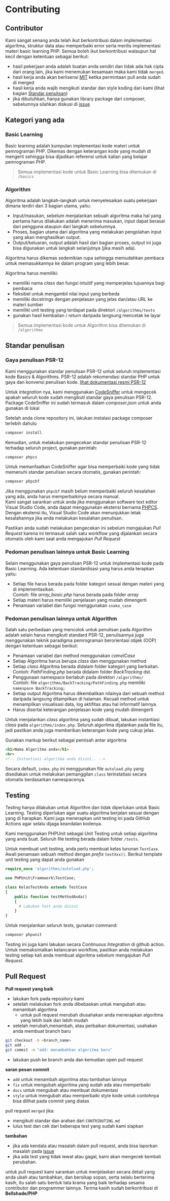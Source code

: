 # Contributing

## Contributor

Kami sangat senang anda telah ikut berkontribusi dalam implementasi algoritma, struktur data atau memperbaiki error serta merilis implementasi materi basic learning PHP. Semua boleh ikut berkontribusi walaupun hal kecil dengan ketentuan sebagai berikut:

- hasil pekerjaan anda adalah buatan anda sendiri dan tidak ada hak cipta dari orang lain, jika kami menemukan kesamaan maka kami tidak `merged`.
- hasil kerja anda akan berlisensi [MIT](LICENSE) ketika permintaan pull anda sudah di merged
- hasil kerja anda wajib mengikuti standar dan style koding dari kami (lihat bagian [Standar penulisan](#standar-penulisan))
- jika dibutuhkan, hanya gunakan library package dari composer, sebelumnya silahkan diskusi di [issue](https://github.com/bellshade/PHP/issues)




## Kategori yang ada

### Basic Learning

Basic learning adalah kumpulan implementasi kode materi untuk pemrograman PHP. Dikemas dengan keterangan kode yang mudah di mengerti sehingga bisa dijadikan referensi untuk kalian yang belajar pemrograman PHP.
> Semua implementasi kode untuk Basic Learning bisa ditemukan di `/basics`  

### Algorithm

Algoritma adalah langkah-langkah untuk menyelesaikan suatu pekerjaan dimana terdiri dari 3 bagian utama, yaitu:

- Input/masukan, sebelum menjalankan sebuah algoritma maka hal yang pertama harus dilakukan adalah menerima masukan, input dapat berasal dari pengguna ataupun dari langkah sebelumnya.
- Proses, bagian utama dari algoritma yang melakukan pengolahan input yang akan menghasilkan output.
- Output/keluaran, output adalah hasil dari bagian proses, output ini juga bisa digunakan untuk langkah selanjutnya (jika masih ada).

Algoritma harus dikemas sedemikian rupa sehingga memudahkan pembaca untuk memasukkannya ke dalam program yang lebih besar.

Algoritma harus memiliki:

- memiliki nama _class_ dan fungsi intuitif yang memperjelas tujuannya bagi pembaca
- fleksibel untuk mengambil nilai input yang berbeda
- memiliki docstrings dengan penjelasan yang jelas dan/atau URL ke materi sumber
- memiliki unit testing yang terdapat pada direktori `/algorithms/tests`
- gunakan hasil kembalian / _return_ daripada langsung mencetak ke layar

> Semua implementasi kode untuk Algorithm bisa ditemukan di `/algorithms` 


## Standar penulisan

### Gaya penulisan PSR-12

Kami menggunakan standar penulisan PSR-12 untuk seluruh implementasi kode Basics & Algorithms. PSR-12 adalah rekomendasi standar PHP untuk gaya dan konvensi penulisan kode. [lihat dokumentasi resmi PSR-12](https://www.php-fig.org/psr/psr-12/)

Untuk _integration_ nya, kami menggunakan [CodeSniffer](https://packagist.org/packages/squizlabs/php_codesniffer) untuk mengecek apakah seluruh kode sudah mengikuti standar gaya penulisan PSR-12. 
Package CodeSniffer ini sudah termasuk dalam _composer.json_ untuk anda gunakan di lokal 

Setelah anda clone repository ini, lakukan instalasi package composer terlebih dahulu
```bash
composer install
```
Kemudian, untuk melakukan pengecekan standar penulisan PSR-12 terhadap seluruh project, gunakan perintah:
```bash
composer phpcs
```
Untuk memanfaatkan CodeSniffer agar bisa memperbaiki kode yang tidak memenuhi standar penulisan secara otomatis, gunakan perintah:
```bash
composer phpcbf
```
Jika menggunakan `phpcbf` masih belum memperbaiki seluruh kesalahan yang ada, anda harus memperbaikinya secara manual. <br/>Kami sangat sarankan untuk anda jika menggunakan software text editor Visual Studio Code, anda dapat menggunakan ekstensi bernama [PHPCS](https://marketplace.visualstudio.com/items?itemName=ikappas.phpcs). Dengan ekstensi itu, Visual Studio Code akan menunjukkan letak kesalahannya jika anda melakukan kesalahan penulisan.

Pastikan anda sudah melakukan pengecekan ini sebelum mengajukan _Pull Request_ karena ini termasuk salah satu workflow yang dijalankan secara otomatis oleh kami saat anda mengajukan _Pull Request_

### Pedoman penulisan lainnya untuk Basic Learning

Selain menggunakan gaya penulisan PSR-12 untuk implementasi kode pada Basic Learning. Ada ketentuan standardisasi yang harus anda terapkan yaitu:
- Setiap file harus berada pada folder kategori sesuai dengan materi yang di implementasikan.<br/>Contoh: file _array_basic.php_ harus berada pada folder _array_ 
- Setiap materi harus memiliki penjelasan yang mudah dimengerti
- Penamaan variabel dan fungsi menggunakan `snake_case`

### Pedoman penulisan lainnya untuk Algorithm

Salah satu perbedaan yang mencolok untuk penulisan pada Algorithm adalah selain harus mengikuti standard PSR-12, penulisannya juga menggunakan teknik paradigma pemrograman berorientasi objek (OOP) dengan ketentuan sebagai berikut:
- Penamaan variabel dan method menggunakan _camelCase_
- Setiap Algoritma harus berupa _class_ dan menggunakan method
- Setiap _class_ Algoritma berada didalam folder kategori yang berkaitan. <br/>Contoh: _PathFinding.php_ berada didalam folder _BackTracking_ dst.
- Penggunaan namespace berlabuh pada direktori `/algorithms/` <br/>
Contoh: file `algorithms/BackTracking/PathFinding.php` memiliki `namespace BackTracking;`
- Setiap output Algoritma harus dikembalikan nilainya dari sebuah method daripada langsung ditampilkan di halaman. Kecuali method untuk menampilkan visualisasi data, log aktifitas atau hal informatif lainnya.
- Harus disertai keterangan penjelasan kode yang mudah dimengerti

Untuk menjalankan _class_ algoritma yang sudah dibuat, lakukan instantiasi _class_ pada `algorithms/index.php`. Seluruh algoritma dijalankan pada file itu, jadi pastikan anda juga memberikan keterangan kode yang cukup jelas. 

Gunakan markup berikut sebagai pemisah antar algoritma 
```html
<h1>Nama Algoritma anda</h1>
<hr>
<!-- Instantiasi algoritma anda disini.. -->
```

Secara default, `index.php` ini menggunakan file `autoload.php` yang disediakan untuk melakukan pemanggilan `class` terinstatiasi secara otomatis berdasarkan namespacenya. 


## Testing

Testing hanya dilakukan untuk Algorithm dan tidak diperlukan untuk Basic Learning. Testing diperlukan agar suatu algoritma berjalan sesuai dengan yang di harapkan. Kami juga menerapkan unit testing ini pada GitHub Actions agar selalu dijaga keandalan kodenya.

Kami menggunakan PHPUnit sebagai Unit Testing untuk setiap algoritma yang anda buat. Seluruh file testing berada dalam folder `/tests`. 

Untuk membuat unit testing, anda perlu membuat kelas turunan `TestCase`. Awali penamaan sebuah method dengan _prefix_ `testXxx()`.
Berikut template unit testing yang dapat anda gunakan

```php
require_once 'algorithms/autoload.php';

use PHPUnit\Framework\TestCase;

class KelasTestAnda extends TestCase
{
    public function testMethodAnda()
    {
      # Lakukan Test anda disini
    }
}
```

Untuk menjalankan seluruh tests, gunakan command:
```bash
composer phpunit
```
Testing ini juga kami lakukan secara _Continuous Integration_ di github action. Untuk memaksimalkan kelancaran workflow, pastikan anda melakukan testing setiap kali anda membuat algoritma sebelum mengajukan _Pull Request_.


## Pull Request

**Pull request yang baik**

- lakukan fork pada repository kami
- setelah melakukan fork anda dibebaskan untuk mengubah atau menambah algoritma
  - untuk pull request merubah diusahakan anda menerapkan algoritma yang lebih baik dan lebih mudah
- setelah merubah,menambah, atau perbaikan dokumentasi, usahakan anda membuat branch baru

```bash
git checkout -b <branch_name>
git add .
git commit -m "add: menambahkan algoritma baru"
```

- lakukan push ke branch anda dan kemudian open pull request

**saran pesan commit**

- `add` untuk menambah algoritma atau tambahan lainnya
- `fix` untuk mengubah algoritma yang sudah ada atau memperbaiki
- `docs` untuk mengubah atau membuat dokumentasi
- `style` untuk mengubah atau memperbaiki style kode untuk contohnya bisa dilihat pada commit yang diatas

pull request `merged` jika:

- mengikuti standar dan arahan dari `CONTRIBUTING.md`
- lulus test dan cek dari beberapa test yang sudah kami siapkan

**tambahan**

- jika ada kendala atau masalah dalam pull request, anda bisa laporkan masalah pada [issue](https://github.com/bellshade/PHP/issues)
- jika ada test yang tidak lewat atau gagal, kami akan mengecek kembali perubahan.

untuk pull request kami sarankan untuk menjelaskan secara detail yang anda ubah atau tambahkan, dan bersikap sopan, serta selalu berterima kasih, itu salah satu bentuk tata krama yang baik terhadap sesama contributor dan programmer lainnya. Terima kasih sudah berkontribusi di **Bellshade/PHP**